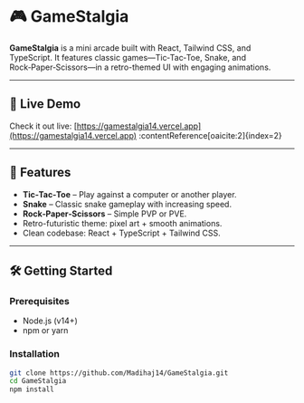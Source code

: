 # 🎮 GameStalgia

**GameStalgia** is a mini arcade built with React, Tailwind CSS, and TypeScript. It features classic games—Tic‑Tac‑Toe, Snake, and Rock‑Paper‑Scissors—in a retro-themed UI with engaging animations.

---

## 🔗 Live Demo

Check it out live: [https://gamestalgia14.vercel.app](https://gamestalgia14.vercel.app) :contentReference[oaicite:2]{index=2}

---

## 🚀 Features

- **Tic‑Tac‑Toe** – Play against a computer or another player.
- **Snake** – Classic snake gameplay with increasing speed.
- **Rock‑Paper‑Scissors** – Simple PVP or PVE.
- Retro-futuristic theme: pixel art + smooth animations.
- Clean codebase: React + TypeScript + Tailwind CSS.

---

## 🛠️ Getting Started

### Prerequisites
- Node.js (v14+)
- npm or yarn

### Installation
```bash
git clone https://github.com/Madihaj14/GameStalgia.git
cd GameStalgia
npm install
